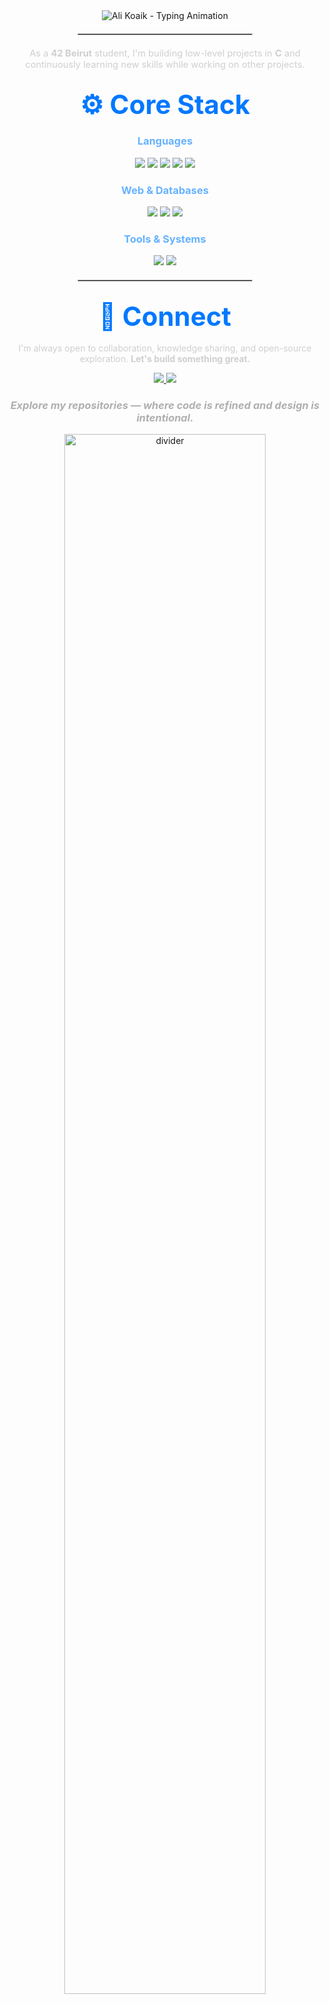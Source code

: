 <div align="center">
  <img src="https://readme-typing-svg.demolab.com?font=Segoe+UI&size=36&duration=2500&pause=800&color=0078FF&center=true&vCenter=true&width=800&lines=Ali+Koaik;Aspiring+Front-End+Developer+%26+Designer" alt="Ali Koaik - Typing Animation" />
</div>

<div align="center">
  <hr style="border: 1px solid #C0C0C0; width: 55%; margin: 20px auto;">
</div>

<p align="center" style="color:#CFCFCF; font-size:1.05em;">
As a <strong>42 Beirut</strong> student, I'm building low-level projects in <strong>C</strong> and continuously learning new skills while working on other projects.
</p>

## <div align="center"><span style="color:#0078FF; font-size:2em;">⚙️ Core Stack</span></div>

<div align="center">

  <h3><span style="color:#66B2FF;">Languages</span></h3>
  <img src="https://img.shields.io/badge/C-0A66C2?style=for-the-badge&logo=c&logoColor=white"/>
  <img src="https://img.shields.io/badge/Python-3776AB?style=for-the-badge&logo=python&logoColor=white"/>
  <img src="https://img.shields.io/badge/JavaScript-F0DB4F?style=for-the-badge&logo=javascript&logoColor=black"/>
  <img src="https://img.shields.io/badge/Java-ED8B00?style=for-the-badge&logo=java&logoColor=white"/>
  <img src="https://img.shields.io/badge/Bash-4EAA25?style=for-the-badge&logo=gnu-bash&logoColor=white"/>

  <h3><span style="color:#66B2FF;">Web & Databases</span></h3>
  <img src="https://img.shields.io/badge/Flask-000000?style=for-the-badge&logo=flask&logoColor=white"/>
  <img src="https://img.shields.io/badge/Bootstrap-6F42C1?style=for-the-badge&logo=bootstrap&logoColor=white"/>
  <img src="https://img.shields.io/badge/MySQL-00618A?style=for-the-badge&logo=mysql&logoColor=white"/>

  <h3><span style="color:#66B2FF;">Tools & Systems</span></h3>
  <img src="https://img.shields.io/badge/Git-B7410E?style=for-the-badge&logo=git&logoColor=white"/>
  <img src="https://img.shields.io/badge/Linux-FCC624?style=for-the-badge&logo=linux&logoColor=black"/>
</div>

<div align="center">
  <hr style="border: 1px solid #C0C0C0; width: 55%; margin: 20px auto;">
</div>

## <div align="center"><span style="color:#0078FF; font-size:2em;">🤝 Connect</span></div>

<p align="center" style="color:#CFCFCF;">
I'm always open to collaboration, knowledge sharing, and open-source exploration. <strong>Let's build something great.</strong>
</p>

<p align="center">
  <a href="https://www.linkedin.com/in/ali-koaik-86a4b4272" target="_blank">
    <img src="https://img.shields.io/badge/LinkedIn-0078FF?style=for-the-badge&logo=linkedin&logoColor=white"/>
  </a>
  <a href="mailto:alikoaik004@gmail.com" target="_blank">
    <img src="https://img.shields.io/badge/Gmail-BB001B?style=for-the-badge&logo=gmail&logoColor=white"/>
  </a>
</p>

<h3 align="center" style="color:#AFAFAF;">
  <span style="font-style:italic;">Explore my repositories — where code is refined and design is intentional.</span>
</h3>

<div align="center">
  <img src="https://raw.githubusercontent.com/andreasbm/readme/master/assets/lines/colored.png" width="80%" alt="divider">
</div>
